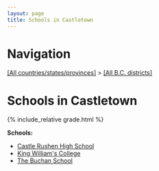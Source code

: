 ```yaml
---
layout: page
title: Schools in Castletown
---
```

# Navigation

[[All countries/states/provinces]](../..) > [[All B.C. districts]](..)

# Schools in Castletown

{% include_relative grade.html %}

**Schools:**

- [Castle Rushen High School](Castle_Rushen_High_School.md)
- [King William's College](King_William's_College.md)
- [The Buchan School](The_Buchan_School.md)
